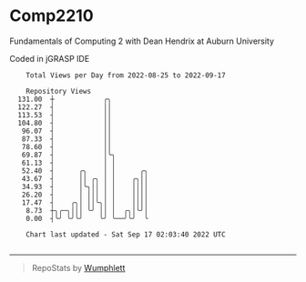 # Comp2210
Fundamentals of Computing 2 with Dean Hendrix at Auburn University

Coded in jGRASP IDE

```
    Total Views per Day from 2022-08-25 to 2022-09-17

    Repository Views
  131.00  ┼            ╭╮
  122.27  ┤            ││
  113.53  ┤            ││
  104.80  ┤            ││
   96.07  ┤            ││
   87.33  ┤            ││
   78.60  ┤            ││
   69.87  ┤            │╰╮
   61.13  ┤            │ │
   52.40  ┤      ╭╮    │ │      ╭╮
   43.67  ┤      ││ ╭╮ │ │    ╭╮││
   34.93  ┤      │╰╮││ │ │    ││││
   26.20  ┤      │ │││ │ │    ││││
   17.47  ┤    ╭╮│ ││╰╮│ │    ││││
    8.73  ┼╮╭─╮│││ ╰╯ ││ │  ╭╮│╰╯│
    0.00  ┤╰╯ ╰╯╰╯    ╰╯ ╰──╯╰╯  ╰

    Chart last updated - Sat Sep 17 02:03:40 2022 UTC
    
```

---

> RepoStats by [Wumphlett](https://github.com/Wumphlett)
